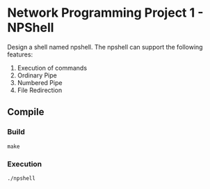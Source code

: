# Network Programming Project 1 - NPShell
Design a shell named npshell. The npshell can support the following features:
1. Execution of commands
2. Ordinary Pipe
3. Numbered Pipe
4. File Redirection

## Compile
### Build
```
make
```
### Execution
```
./npshell
```
